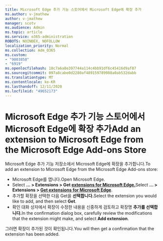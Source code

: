 ```yaml
---
title: Microsoft Edge 추가 기능 스토어에서 Microsoft Edge에 확장 추가
ms.author: v-jmathew
author: v-jmathew
manager: scotv
ms.audience: Admin
ms.topic: article
ms.service: o365-administration
ROBOTS: NOINDEX, NOFOLLOW
localization_priority: Normal
ms.collection: Adm_O365
ms.custom:
- "9003858"
- "6919"
ms.openlocfilehash: 18c7a6a8e397744a114c4bb91df6c45416d9af87
ms.sourcegitcommit: 097a8cabe0d2280af489159789988a0ab532dabb
ms.translationtype: MT
ms.contentlocale: ko-KR
ms.lasthandoff: 12/11/2020
ms.locfileid: "49652173"
---
```

# <a name="add-an-extension-to-microsoft-edge-from-the-microsoft-edge-add-ons-store"></a><span data-ttu-id="18eab-102">Microsoft Edge 추가 기능 스토어에서 Microsoft Edge에 확장 추가</span><span class="sxs-lookup"><span data-stu-id="18eab-102">Add an extension to Microsoft Edge from the Microsoft Edge Add-ons Store</span></span>

<span data-ttu-id="18eab-103">Microsoft Edge 추가 기능 저장소에서 Microsoft Edge에 확장을 추가합니다.</span><span class="sxs-lookup"><span data-stu-id="18eab-103">To add an extension to Microsoft Edge from the Microsoft Edge Add-ons store:</span></span>

- <span data-ttu-id="18eab-104">Microsoft Edge를 엽니다.</span><span class="sxs-lookup"><span data-stu-id="18eab-104">Open Microsoft Edge.</span></span>
- <span data-ttu-id="18eab-105">Select **... > Extensions > Get [extensions for Microsoft Edge.](https://go.microsoft.com/fwlink/?linkid=2136408)**</span><span class="sxs-lookup"><span data-stu-id="18eab-105">Select **... > Extensions > [Get extensions for Microsoft Edge](https://go.microsoft.com/fwlink/?linkid=2136408)**.</span></span>
- <span data-ttu-id="18eab-106">추가할 확장을 선택한 다음 Get을 **선택합니다.**</span><span class="sxs-lookup"><span data-stu-id="18eab-106">Select the extension you would like to add, and then select **Get**.</span></span>
- <span data-ttu-id="18eab-107">확인 대화 상자에서 확장이 수정한 내용을 신중하게 검토하고 확장명 **추가를 선택합니다.**</span><span class="sxs-lookup"><span data-stu-id="18eab-107">In the confirmation dialog box, carefully review the modifications that the extension might make, and select **Add extension**.</span></span>

<span data-ttu-id="18eab-108">그러면 확장이 추가된 것이 확인됩니다.</span><span class="sxs-lookup"><span data-stu-id="18eab-108">You will then get a confirmation that the extension has been added.</span></span>
